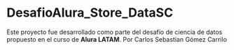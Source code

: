 # DesafioAlura_Store_DataSC
Este proyecto fue desarrollado como parte del desafío de ciencia de datos propuesto en el curso de **Alura LATAM**. Por Carlos Sebastian Gómez Carrilo
